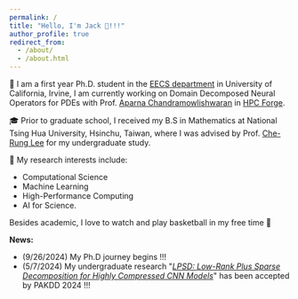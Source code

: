 ```yaml
---
permalink: /
title: "Hello, I'm Jack 👋!!!"
author_profile: true
redirect_from: 
  - /about/
  - /about.html
---
```


📖 I am a first year Ph.D. student in the [EECS department](https://engineering.uci.edu/dept/eecs) in University of California, Irvine, I am currently working on Domain Decomposed Neural Operators for PDEs with Prof. [Aparna Chandramowlishwaran](https://engineering.uci.edu/users/aparna-chandramowlishwaran) in [HPC Forge](https://hpcforge.eng.uci.edu/).

🎓 Prior to graduate school, I received my B.S in Mathematics at National Tsing Hua University, Hsinchu, Taiwan, where I was advised by Prof. [Che-Rung Lee](https://www.cs.nthu.edu.tw/~cherung/) for my undergraduate study.

🔬 My research interests include: 
- Computational Science
- Machine Learning
- High-Performance Computing
- AI for Science.

Besides academic, I love to watch and play basketball in my free time 🏀


**News:**
- (9/26/2024) My Ph.D journey begins !!!
- (5/7/2024) My undergraduate research "[_LPSD: Low-Rank Plus Sparse Decomposition for Highly Compressed CNN Models_](https://link.springer.com/chapter/10.1007/978-981-97-2242-6_28)" has been accepted by PAKDD 2024 !!! 